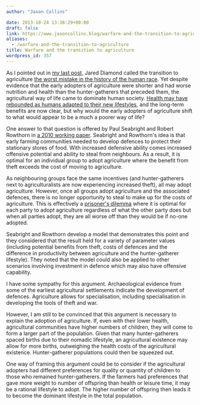 ```yaml
---
author: "Jason Collins"

date: 2013-10-24 13:38:29+00:00
draft: false
link: https://www.jasoncollins.blog/warfare-and-the-transition-to-agriculture/
aliases:
  - /warfare-and-the-transition-to-agriculture
title: Warfare and the transition to agriculture
wordpress_id: 357
---
```


As I pointed out in [my last post](https://www.jasoncollins.blog/life-expectancy-and-the-dawn-of-agriculture/), Jared Diamond called the transition to agriculture [the worst mistake in the history of the human race](http://www.scribd.com/doc/2100251/Jared-Diamond-The-Worst-Mistake-in-the-History-of-the-Human-Race). Yet despite evidence that the early adopters of agriculture were shorter and had worse nutrition and health than the hunter-gatherers that preceded them, the agricultural way of life came to dominate human society. [Health may have rebounded as humans adapted to their new lifestyles](https://www.jasoncollins.blog/height-through-the-millennia/), and the long-term benefits are now clear, but why would the early adopters of agriculture shift to what would appear to be a much a poorer way of life?

One answer to that question is offered by Paul Seabright and Robert Rowthorn in [a 2010 working paper](http://idei.fr/display.php?a=23850). Seabright and Rowthorn's idea is that early farming communities needed to develop defences to protect their stationary stores of food. With increased defensive ability comes increased offensive potential and ability to steal from neighbours. As a result, it is optimal for an individual group to adopt agriculture where the benefit from theft exceeds the cost of moving to agriculture.

As neighbouring groups face the same incentives (and hunter-gatherers next to agriculturalists are now experiencing increased theft), all may adopt agriculture. However, once all groups adopt agriculture and the associated defences, there is no longer opportunity to steal to make up for the costs of agriculture. This is effectively a [prisoner's dilemma](http://en.wikipedia.org/wiki/Prisoner%27s_dilemma) where it is optimal for each party to adopt agriculture regardless of what the other party does but when all parties adopt, they are all worse off than they would be if no-one adopted.

Seabright and Rowthorn develop a model that demonstrates this point and they considered that the result held for a variety of parameter values (including potential benefits from theft, costs of defences and the difference in productivity between agriculture and the hunter-gatherer lifestyle). They noted that the model could also be applied to other scenarios involving investment in defence which may also have offensive capability.

I have some sympathy for this argument. Archaeological evidence from some of the earliest agricultural settlements indicate the development of defences. Agriculture allows for specialisation, including specialisation in developing the tools of theft and war.

However, I am still to be convinced that this argument is necessary to explain the adoption of agriculture. If, even with their lower health, agricultural communities have higher numbers of children, they will come to form a larger part of the population. Given that many hunter-gatherers spaced births due to their nomadic lifestyle, an agricultural existence may allow for more births, outweighing the health costs of the agricultural existence. Hunter-gatherer populations could then be squeezed out.

One way of framing this argument could be to consider if the agricultural adopters had different preferences for quality or quantity of children to those who remained hunter-gatherers. If the farmers had preferences that gave more weight to number of offspring than health or leisure time, it may be a rational lifestyle to adopt. The higher number of offspring then leads it to become the dominant lifestyle in the total population.
